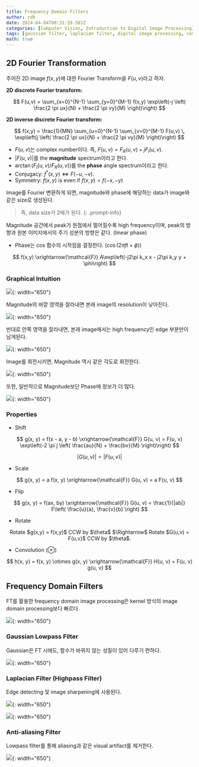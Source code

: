 ```yaml
---
title: Frequency Domain Filters
author: rdh
date: 2024-04-04T08:31:29.581Z
categories: [Computer Vision, Introduction to Digital Image Processing]
tags: [gaussian filter, laplacian filter, digital image processing, computer vision]
math: true
---
```

## 2D Fourier Transformation
주어진 2D image $f(x,y)$에 대한 Fourier Transform을 $F(u,v)$라고 하자.

**2D discrete Fourier transform:**

$$
F(u,v) = \sum_{x=0}^{N-1} \sum_{y=0}^{M-1} f(x,y) \exp\left(-j \left( \frac{2 \pi ux}{N} + \frac{2 \pi vy}{M} \right)\right)
$$

**2D inverse discrete Fourier transform:**

$$
f(x,y) = \frac{1}{MN} \sum_{u=0}^{N-1} \sum_{v=0}^{M-1} F(u,v) \, \exp\left(j \left( \frac{2 \pi ux}{N} + \frac{2 \pi vy}{M} \right)\right)
$$

* $F(u,v)$는 complex number이다. 즉, $F(u,v) = F_R(u,v)+jF_I(u,v)$.
* $\vert F(u,v)\vert$를 the **magnitude** spectrum이라고 한다.
* $\arctan (F_I(u,v) / F_R(u,v))$를 the **phase** angle spectrum이라고 한다.
* Conjugacy: $f^\ast (x,y) \Leftrightarrow F(-u, -v)$.
* Symmetry: $f(x,y)$ is even if $f(x,y) = f(-x, -y)$

Image를 Fourier 변환하게 되면, magnitude와 phase에 해당하는 data가 image와 같은 size로 생성된다.

> 즉, data size가 2배가 된다.
{: .prompt-info}

Magnitude 공간에서 peak가 원점에서 멀어질수록 high frequency이며, peak의 방향과 원본 이미지에서의 주기 성분의 방향은 같다. (linear phase)
* Phase는 cos 함수의 시작점을 결정한다. ($\cos(2\pi ft+\phi))$

$$
f(x,y) \xrightarrow{\mathcal{F}} A\exp\left(-j2\pi k_x x - j2\pi k_y y + \phi\right)
$$

### Graphical Intuition
![](/assets/img/frequency-domain-filters-01.png){: width="650"}

Magnitude의 바깥 영역을 잘라내면 본래 image의 resolution이 낮아진다.

![](/assets/img/frequency-domain-filters-02.png){: width="650"}

반대로 안쪽 영역을 잘라내면, 본래 image에서는 high frequency인 edge 부분만이 남게된다.

![](/assets/img/frequency-domain-filters-03.png){: width="650"}

Image를 회전시키면, Magnitude 역시 같은 각도로 회전한다.

![](/assets/img/frequency-domain-filters-04.png){: width="650"}

또한, 일반적으로 Magnitude보단 Phase에 정보가 더 많다.

![](/assets/img/frequency-domain-filters-05.png){: width="650"}

### Properties
* Shift

$$
g(x, y) = f(x - a, y - b) \xrightarrow{\mathcal{F}} G(u, v) = F(u, v) \exp\left(-2 \pi j \left( \frac{au}{N} + \frac{bv}{M} \right)\right)
$$

$$
|G(u, v)| = |F(u, v)|
$$

* Scale

$$
g(x, y) = a f(x, y) \xrightarrow{\mathcal{F}} G(u, v) = a F(u, v)
$$

* Flip

$$
g(x, y) = f(ax, by) \xrightarrow{\mathcal{F}} G(u, v) = \frac{1}{|ab|} F\left( \frac{u}{a}, \frac{v}{b} \right)
$$

* Rotate 

<center>Rotate $g(x,y) = f(x,y)$ CCW by $\theta$ $\Rightarrow$ Rotate $G(u,v) = F(u,v)$ CCW by $\theta$.</center>

* Convolution ($\otimes$)

$$
h(x, y) = f(x, y) \otimes g(x, y) \xrightarrow{\mathcal{F}} H(u, v) = F(u, v) g(u, v)
$$

## Frequency Domain Filters
FT를 활용한 frequency domain image processing은 kernel 방식의 image domain processing보다 빠르다.

![](/assets/img/frequency-domain-filters-06.png){: width="650"}

### Gaussian Lowpass Filter
Gaussian은 FT 시에도, 함수가 바뀌지 않는 성질이 있어 다루기 편하다.

![](/assets/img/frequency-domain-filters-07.png){: width="650"}

### Laplacian Filter (Highpass Filter)
Edge detecting 및 image sharpening에 사용된다.

![](/assets/img/frequency-domain-filters-08.png){: width="650"}

![](/assets/img/frequency-domain-filters-09.png){: width="650"}

### Anti-aliasing Filter
Lowpass filter를 통해 aliasing과 같은 visual artifact를 제거한다.

![](/assets/img/frequency-domain-filters-10.png){: width="650"}
